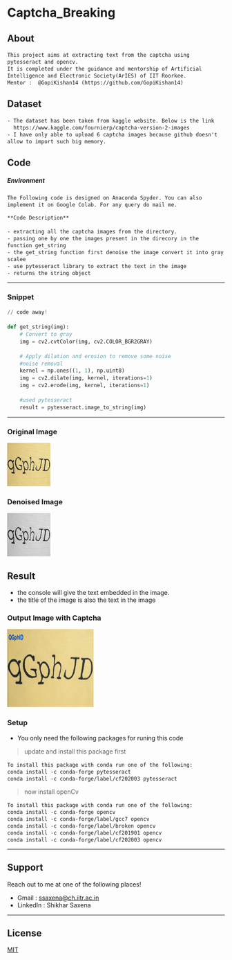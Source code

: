# Captcha_Breaking

## About
```
This project aims at extracting text from the captcha using pytesseract and opencv.
It is completed under the guidance and mentorship of Artificial Intelligence and Electronic Society(ArIES) of IIT Roorkee.
Mentor :  @GopiKishan14 (https://github.com/GopiKishan14)
```

## Dataset
```
- The dataset has been taken from kaggle website. Below is the link
  https://www.kaggle.com/fournierp/captcha-version-2-images
- I have only able to upload 6 captcha images because github doesn't allow to import such big memory.

```

## Code

##### Environment

```
The Following code is designed on Anaconda Spyder. You can also implement it on Google Colab. For any query do mail me.
```
```
**Code Description**

- extracting all the captcha images from the directory.
- passing one by one the images present in the direcory in the function get_string
- the get_string function first denoise the image convert it into gray scalee
- use pytesseract library to extract the text in the image
- returns the string object
```

---

### Snippet

```python
// code away!

def get_string(img):
    # Convert to gray
    img = cv2.cvtColor(img, cv2.COLOR_BGR2GRAY)

    # Apply dilation and erosion to remove some noise
    #noise removal
    kernel = np.ones((1, 1), np.uint8)
    img = cv2.dilate(img, kernel, iterations=1)
    img = cv2.erode(img, kernel, iterations=1)
    
    #used pytesseract
    result = pytesseract.image_to_string(img)

```

---

<p align="left">
  <h3>Original Image</h3>
  <img width="100" height="100" src="https://github.com/shikhar2402/Captcha_Breaking/blob/master/output_samples/avoid-captcha.jpg">
</p>
<p align="left">
  <h3>Denoised Image</h3>
  <img width="100" height="100" src="https://github.com/shikhar2402/Captcha_Breaking/blob/master/output_samples/denoised.jpg">
</p>


## Result

- the console will give the text embedded in the image.
- the title of the image is also the text in the image

<p align="left">
  <h3>Output Image with Captcha</h3>
  <img width="200" height="180" src="https://github.com/shikhar2402/Captcha_Breaking/blob/master/output_samples/output.png">
</p>

### Setup

- You only need the following packages for runing this code

> update and install this package first

```shell
To install this package with conda run one of the following:
conda install -c conda-forge pytesseract
conda install -c conda-forge/label/cf202003 pytesseract
```

> now install openCv 

```shell
To install this package with conda run one of the following:
conda install -c conda-forge opencv
conda install -c conda-forge/label/gcc7 opencv
conda install -c conda-forge/label/broken opencv
conda install -c conda-forge/label/cf201901 opencv
conda install -c conda-forge/label/cf202003 opencv

```



---

## Support

Reach out to me at one of the following places!

- Gmail :  ssaxena@ch.iitr.ac.in
- LinkedIn :  Shikhar Saxena

---

## License
[MIT](https://choosealicense.com/licenses/mit/)

